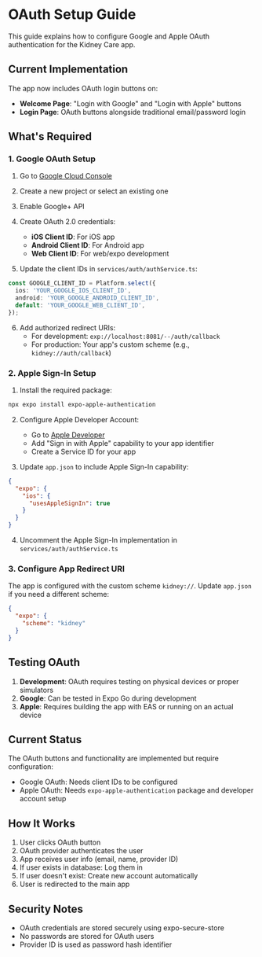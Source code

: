 # OAuth Setup Guide

This guide explains how to configure Google and Apple OAuth authentication for the Kidney Care app.

## Current Implementation

The app now includes OAuth login buttons on:
- **Welcome Page**: "Login with Google" and "Login with Apple" buttons
- **Login Page**: OAuth buttons alongside traditional email/password login

## What's Required

### 1. Google OAuth Setup

1. Go to [Google Cloud Console](https://console.cloud.google.com/)
2. Create a new project or select an existing one
3. Enable Google+ API
4. Create OAuth 2.0 credentials:
   - **iOS Client ID**: For iOS app
   - **Android Client ID**: For Android app
   - **Web Client ID**: For web/expo development

5. Update the client IDs in `services/auth/authService.ts`:
```typescript
const GOOGLE_CLIENT_ID = Platform.select({
  ios: 'YOUR_GOOGLE_IOS_CLIENT_ID',
  android: 'YOUR_GOOGLE_ANDROID_CLIENT_ID',
  default: 'YOUR_GOOGLE_WEB_CLIENT_ID',
});
```

6. Add authorized redirect URIs:
   - For development: `exp://localhost:8081/--/auth/callback`
   - For production: Your app's custom scheme (e.g., `kidney://auth/callback`)

### 2. Apple Sign-In Setup

1. Install the required package:
```bash
npx expo install expo-apple-authentication
```

2. Configure Apple Developer Account:
   - Go to [Apple Developer](https://developer.apple.com/)
   - Add "Sign in with Apple" capability to your app identifier
   - Create a Service ID for your app

3. Update `app.json` to include Apple Sign-In capability:
```json
{
  "expo": {
    "ios": {
      "usesAppleSignIn": true
    }
  }
}
```

4. Uncomment the Apple Sign-In implementation in `services/auth/authService.ts`

### 3. Configure App Redirect URI

The app is configured with the custom scheme `kidney://`. Update `app.json` if you need a different scheme:

```json
{
  "expo": {
    "scheme": "kidney"
  }
}
```

## Testing OAuth

1. **Development**: OAuth requires testing on physical devices or proper simulators
2. **Google**: Can be tested in Expo Go during development
3. **Apple**: Requires building the app with EAS or running on an actual device

## Current Status

The OAuth buttons and functionality are implemented but require configuration:
- Google OAuth: Needs client IDs to be configured
- Apple OAuth: Needs `expo-apple-authentication` package and developer account setup

## How It Works

1. User clicks OAuth button
2. OAuth provider authenticates the user
3. App receives user info (email, name, provider ID)
4. If user exists in database: Log them in
5. If user doesn't exist: Create new account automatically
6. User is redirected to the main app

## Security Notes

- OAuth credentials are stored securely using expo-secure-store
- No passwords are stored for OAuth users
- Provider ID is used as password hash identifier
